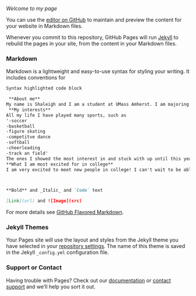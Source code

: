 _Welcome to my page_

You can use the [editor on GitHub](https://github.com/sjlevesque/sjlevesque.github.io/edit/master/index.md) to maintain and preview the content for your website in Markdown files.

Whenever you commit to this repository, GitHub Pages will run [Jekyll](https://jekyllrb.com/) to rebuild the pages in your site, from the content in your Markdown files.

### Markdown

Markdown is a lightweight and easy-to-use syntax for styling your writing. It includes conventions for

```markdown
Syntax highlighted code block

 **About me**
My name is Shaleigh and I am a student at UMass Amherst. I am majoring animal science, in hopes of becoming a veterinarian in the future. 
 **My interests**
All my life I have played many sports, such as 
'-soccer
-basketball
-figure skating
-competitve dance
-softball
-cheerleading
-track an field' 
The ones I showed the most interest in and stuck with up until this year are soccer, basketball, track and field, and figure skating.  
**What I am most excited for in college**
I am very excited to meet new people in college! I can't wait to be able to live on campus and have the full college experience.  



**Bold** and _Italic_ and `Code` text

[Link](url) and ![Image](src)
```

For more details see [GitHub Flavored Markdown](https://guides.github.com/features/mastering-markdown/).

### Jekyll Themes

Your Pages site will use the layout and styles from the Jekyll theme you have selected in your [repository settings](https://github.com/sjlevesque/sjlevesque.github.io/settings). The name of this theme is saved in the Jekyll `_config.yml` configuration file.

### Support or Contact

Having trouble with Pages? Check out our [documentation](https://docs.github.com/categories/github-pages-basics/) or [contact support](https://github.com/contact) and we’ll help you sort it out.
